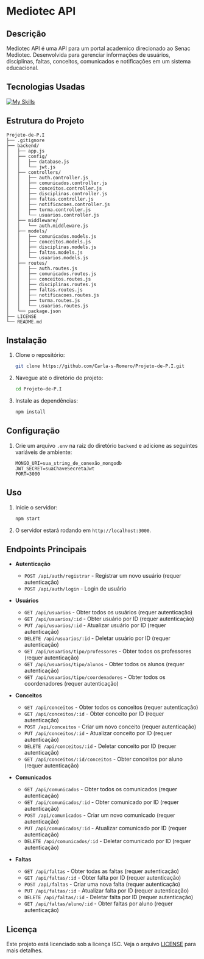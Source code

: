 
# Mediotec API

## Descrição
Mediotec API é uma API para um portal academico direcionado ao Senac Mediotec. Desenvolvida para gerenciar informações de usuários, disciplinas, faltas, conceitos, comunicados e notificações em um sistema educacional.

## Tecnologias Usadas
[![My Skills](https://skillicons.dev/icons?i=js,nodejs,express,mongodb,npm,postman)](https://skillicons.dev)

## Estrutura do Projeto

```
Projeto-de-P.I
├── .gitignore
├── backend/
│   ├── app.js
│   ├── config/
│   │   ├── database.js
│   │   └── jwt.js
│   ├── controllers/
│   │   ├── auth.controller.js
│   │   ├── comunicados.controller.js
│   │   ├── conceitos.controller.js
│   │   ├── disciplinas.controller.js
│   │   ├── faltas.controller.js
│   │   ├── notificacoes.controller.js
│   │   ├── turma.controller.js
│   │   └── usuarios.controller.js
│   ├── middleware/
│   │   └── auth.middleware.js
│   ├── models/
│   │   ├── comunicados.models.js
│   │   ├── conceitos.models.js
│   │   ├── disciplinas.models.js
│   │   ├── faltas.models.js
│   │   └── usuarios.models.js
│   ├── routes/
│   │   ├── auth.routes.js
│   │   ├── comunicados.routes.js
│   │   ├── conceitos.routes.js
│   │   ├── disciplinas.routes.js
│   │   ├── faltas.routes.js
│   │   ├── notificacoes.routes.js
│   │   ├── turma.routes.js
│   │   └── usuarios.routes.js
│   └── package.json
├── LICENSE
└── README.md
```

## Instalação
1. Clone o repositório:
    ```sh
    git clone https://github.com/Carla-s-Romero/Projeto-de-P.I.git
    ```

2. Navegue até o diretório do projeto:
    ```sh
    cd Projeto-de-P.I
    ```
    
3. Instale as dependências:
    ```sh
    npm install
    ```

## Configuração
1. Crie um arquivo `.env` na raiz do diretório `backend` e adicione as seguintes variáveis de ambiente:
    ```env
    MONGO_URI=sua_string_de_conexão_mongodb
    JWT_SECRET=suaChaveSecretaJwt
    PORT=3000
    ```

## Uso
1. Inicie o servidor:
    ```sh
    npm start
    ```
2. O servidor estará rodando em `http://localhost:3000`.

## Endpoints Principais
- **Autenticação**
  - `POST /api/auth/registrar` - Registrar um novo usuário (requer autenticação)
  - `POST /api/auth/login` - Login de usuário

- **Usuários**
  - `GET /api/usuarios` - Obter todos os usuários (requer autenticação)
  - `GET /api/usuarios/:id` - Obter usuário por ID (requer autenticação)
  - `PUT /api/usuarios/:id` - Atualizar usuário por ID (requer autenticação)
  - `DELETE /api/usuarios/:id` - Deletar usuário por ID (requer autenticação)
  - `GET /api/usuarios/tipo/professores` - Obter todos os professores (requer autenticação)
  - `GET /api/usuarios/tipo/alunos` - Obter todos os alunos (requer autenticação)
  - `GET /api/usuarios/tipo/coordenadores` - Obter todos os coordenadores (requer autenticação)

- **Conceitos**
  - `GET /api/conceitos` - Obter todos os conceitos (requer autenticação)
  - `GET /api/conceitos/:id` - Obter conceito por ID (requer autenticação)
  - `POST /api/conceitos` - Criar um novo conceito (requer autenticação)
  - `PUT /api/conceitos/:id` - Atualizar conceito por ID (requer autenticação)
  - `DELETE /api/conceitos/:id` - Deletar conceito por ID (requer autenticação)
  - `GET /api/conceitos/:id/conceitos` - Obter conceitos por aluno (requer autenticação)

- **Comunicados**
  - `GET /api/comunicados` - Obter todos os comunicados (requer autenticação)
  - `GET /api/comunicados/:id` - Obter comunicado por ID (requer autenticação)
  - `POST /api/comunicados` - Criar um novo comunicado (requer autenticação)
  - `PUT /api/comunicados/:id` - Atualizar comunicado por ID (requer autenticação)
  - `DELETE /api/comunicados/:id` - Deletar comunicado por ID (requer autenticação)

- **Faltas**
  - `GET /api/faltas` - Obter todas as faltas (requer autenticação)
  - `GET /api/faltas/:id` - Obter falta por ID (requer autenticação)
  - `POST /api/faltas` - Criar uma nova falta (requer autenticação)
  - `PUT /api/faltas/:id` - Atualizar falta por ID (requer autenticação)
  - `DELETE /api/faltas/:id` - Deletar falta por ID (requer autenticação)
  - `GET /api/faltas/aluno/:id` - Obter faltas por aluno (requer autenticação)

## Licença
Este projeto está licenciado sob a licença ISC. Veja o arquivo [LICENSE](LICENSE) para mais detalhes.
